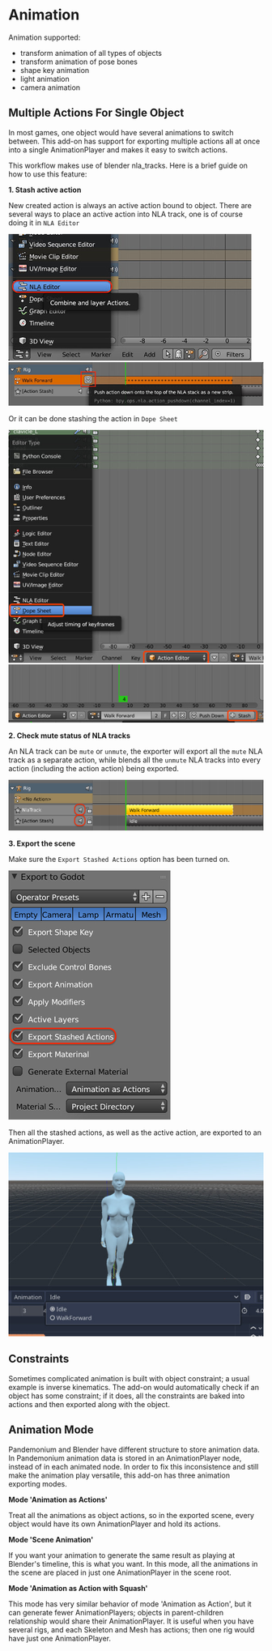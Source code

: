
# Animation

Animation supported:
 - transform animation of all types of objects
 - transform animation of pose bones
 - shape key animation
 - light animation
 - camera animation

## Multiple Actions For Single Object

In most games, one object would have several animations to switch between.
This add-on has support for exporting multiple actions all at once into
a single AnimationPlayer and makes it easy to switch actions.

This workflow makes use of blender nla_tracks. Here is a brief guide on how
to use this feature:

**1. Stash active action**

New created action is always an active action bound to object. There are
several ways to place an active action into NLA track,
one is of course doing it in `NLA Editor`

![](img/nla_editor.jpg)
![](img/nla_pushdown.jpg)

Or it can be done stashing the action in `Dope Sheet`

![](img/dope_sheet.jpg)
![](img/stash_action.jpg)

**2. Check mute status of NLA tracks**

An NLA track can be `mute` or `unmute`, the exporter will export all
the `mute` NLA track as a separate action, while blends all the `unmute`
NLA tracks into every action (including the action action) being exported.

![](img/nla_strip.jpg)

**3. Export the scene**

Make sure the `Export Stashed Actions` option has been turned on.

![](img/stash_action_option.jpg)

Then all the stashed actions, as well as the active action, are exported
to an AnimationPlayer.

![](img/in_pandemonium.jpg)


## Constraints

Sometimes complicated animation is built with object constraint; a usual
example is inverse kinematics. The add-on would automatically check if an
object has some constraint; if it does, all the constraints are baked into
actions and then exported along with the object.


## Animation Mode

Pandemonium and Blender have different structure to store animation data.
In Pandemonium animation data is stored in an AnimationPlayer node, instead
of in each animated node. In order to fix this inconsistence and still
make the animation play versatile, this add-on has three animation exporting
modes.


**Mode 'Animation as Actions'**

Treat all the animations as object actions, so in the exported scene, every
object would have its own AnimationPlayer and hold its actions.


**Mode 'Scene Animation'**

If you want your animation to generate the same result as playing at Blender's
timeline, this is what you want. In this mode, all the animations in the scene
are placed in just one AnimationPlayer in the scene root.

**Mode 'Animation as Action with Squash'**

This mode has very similar behavior of mode 'Animation as Action', but it
can generate fewer AnimationPlayers; objects in parent-children relationship would
share their AnimationPlayer. It is useful when you have several rigs, and each
Skeleton and Mesh has actions; then one rig would have just one AnimationPlayer.

